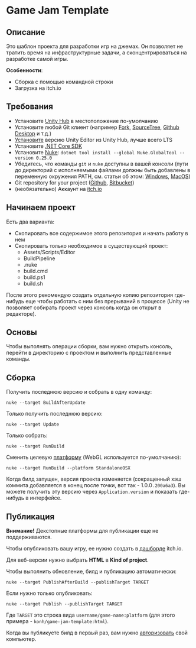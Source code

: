 # Game Jam Template

## Описание

Это шаблон проекта для разработки игр на джемах. Он позволяет не тратить время на инфраструктурные задачи, а сконцентрироваться на разработке самой игры.

**Особенности**:
- Сборка с помощью командной строки
- Загрузка на itch.io

## Требования

- Установите [Unity Hub](https://store.unity.com/download?ref=personal) в местоположение по-умолчанию
- Установите любой Git клиент (например [Fork](https://git-fork.com), [SourceTree](https://www.sourcetreeapp.com), [Github Desktop](https://desktop.github.com) и т.д.)
- [Установите](https://docs.unity3d.com/Manual/GettingStartedInstallingHub.html) версию Unity Editor из Unity Hub, лучше всего LTS
- Установите [.NET Core SDK](https://dotnet.microsoft.com/download)
- Установите [Nuke](https://www.nuget.org/packages/Nuke.GlobalTool/): `dotnet tool install --global Nuke.GlobalTool --version 0.25.0`
- Убедитесь, что команды `git` и `nuke` доступны в вашей консоли
(пути до директорий с исполняемыми файлами должны быть добавлены в переменную окружения PATH, см. статьи об этом: [Windows](https://docs.oracle.com/en/database/oracle/r-enterprise/1.5.1/oread/creating-and-modifying-environment-variables-on-windows.html), [MacOS](https://medium.com/@youngstone89/setting-up-environment-variables-in-mac-os-28e5941c771c))
- Git repository for your project ([Github](https://github.com), [Bitbucket](https://bitbucket.org))
- (необязательно) Аккаунт на [itch.io](https://itch.io)

## Начинаем проект

Есть два варианта:
- Скопировать все содержимое этого репозитория и начать работу в нем
- Скопировать только необходимое в существующий проект:
    - Assets/Scripts/Editor
    - BuildPipeline
    - .nuke
    - build.cmd
    - build.ps1
    - build.sh

После этого рекомендую создать отдельную копию репозитория где-нибудь еще чтобы работать с ним без прерываний в процессе (Unity не позволяет собирать проект через консоль когда он открыт в редакторе).

## Основы

Чтобы выполнять операции сборки, вам нужно открыть консоль, перейти в директорию с проектом и выполнить представленные команды.

## Сборка

Получить последнюю версию и собрать в одну команду:

```
nuke --target BuildAfterUpdate
```

Только получить последнюю версию:

```
nuke --target Update
```

Только собрать:

```
nuke --target RunBuild
```

Сменить целевую [платформу](https://docs.unity3d.com/ScriptReference/BuildTarget.html) (WebGL используется по-умолчанию):

```
nuke --target RunBuild --platform StandaloneOSX
```

Когда билд запущен, версия проекта изменяется (сокращенный хэш коммита добавляется в конец после точки, вот так - 1.0.0`.200a6a3`).
Вы можете получить эту версию через `Application.version` и показать где-нибудь в интерфейсе.

## Публикация

**Внимание!** Декстопные платформы для публикации еще не поддерживаются.

Чтобы опубликовать вашу игру, ее нужно создать в [дашборде](https://itch.io/game/new) itch.io.

Для веб-версии нужно выбрать **HTML** в **Kind of project**.

Чтобы выполнить обновление, билд и публикацию автоматически:

```
nuke --target PublishAfterBuild --publishTarget TARGET
```

Если нужно только опубликовать:

```
nuke --target Publish --publishTarget TARGET
```

Где `TARGET` это строка вида `username/game-name:platform` (для этого примера - `konh/game-jam-template:html`).

Когда вы публикуете билд в первый раз, вам нужно [авторизовать](https://itch.io/docs/butler/login.html) свой компьютер.


